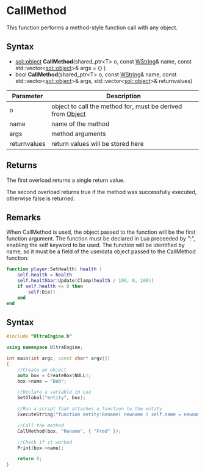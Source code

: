 # CallMethod

This function performs a method-style function call with any object.

## Syntax

- [sol::object](https://sol2.readthedocs.io/en/latest/api/object.html) **CallMethod**(shared_ptr<T\> o, const [WString](WString.md)& name, const std::vector\<[sol::object](https://sol2.readthedocs.io/en/latest/api/object.html)\>& args = {} )
- bool **CallMethod**(shared_ptr<T\> o, const [WString](WString.md)& name, const std::vector\<[sol::object](https://sol2.readthedocs.io/en/latest/api/object.html)\>& args, std::vector\<[sol::object](https://sol2.readthedocs.io/en/latest/api/object.html)\>& returnvalues)

| Parameter | Description |
|---|---|
| o | object to call the method for, must be derived from [Object](Object.md) |
| name | name of the method |
| args | method arguments |
| returnvalues | return values will be stored here |

## Returns

The first overload returns a single return value.

The second overload returns true if the method was successfully executed, otherwise false is returned.

## Remarks

When CallMethod is used, the object passed to the function will be the first function argument. The function must be declared in Lua preceeded by ":", enabling the self keyword to be used. The function will be identified by name, so it must be a field of the userdata object passed to the CallMethod function:

```lua
function player:SetHealth( health )
    self.health = health
    self.healthbar:Update(Clamp(health / 100, 0, 100))
    if self.health <= 0 then
        self:Die()
    end
end
```

## Syntax

```c++
#include "UltraEngine.h"

using namespace UltraEngine;

int main(int argc, const char* argv[])
{
    //Create an object
    auto box = CreateBox(NULL);
    box->name = "Bob";

    //Declare a variable in Lua
    SetGlobal("entity", box);

    //Run a script that attaches a function to the entity
    ExecuteString("function entity:Rename( newname ) self.name = newname end");

    //Call the method
    CallMethod(box, "Rename", { "Fred" });

    //Check if it worked
    Print(box->name);

    return 0;
}
```
